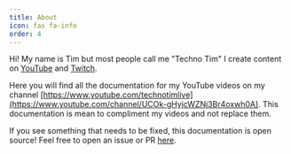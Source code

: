 ```yaml
---
title: About
icon: fas fa-info
order: 4
---
```


Hi!  My name is Tim but most people call me "Techno Tim"  I create content on [YouTube](https://www.youtube.com/technotimlive) and [Twitch](https://twitch.tv/technotim).  


Here you will find all the documentation for my YouTube videos on my channel [https://www.youtube.com/technotimlive](https://www.youtube.com/channel/UCOk-gHyjcWZNj3Br4oxwh0A).  This documentation is mean to compliment my videos and not replace them.

If you see something that needs to be fixed, this documentation is open source!  Feel free to open an issue or PR [here](https://github.com/techno-tim/techno-tim.github.io).
